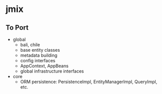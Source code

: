 # jmix

## To Port

* global
  * bali, chile
  * base entity classes
  * metadata building
  * config interfaces
  * AppContext, AppBeans
  * global infrastructure interfaces
* core
  * ORM persistence: PersistenceImpl, EntityManagerImpl, QueryImpl, etc.
